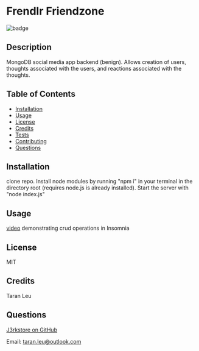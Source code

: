 # Frendlr Friendzone

![badge](https://img.shields.io/badge/license-MIT-ff69b4)


## Description

MongoDB social media app backend (benign). Allows creation of users, thoughts associated with the users, and reactions associated with the thoughts.

## Table of Contents


- [Installation](#installation)
- [Usage](#usage)
- [License](#license)
- [Credits](#credits)
- [Tests](#tests)
- [Contributing](#contributing)
- [Questions](#questions)

## Installation

clone repo. Install node modules by running "npm i" in your terminal in the directory root (requires node.js is already installed). Start the server with "node index.js"

## Usage

[video](https://drive.google.com/file/d/1Q9IUhdA6_99lwksQ7nHQQHtLDtJwoRqH/view) demonstrating crud operations in Insomnia

## License

MIT

## Credits

Taran Leu

## Questions

[J3rkstore on GitHub](https://github.com/J3rkstore)

Email: taran.leu@outlook.com
